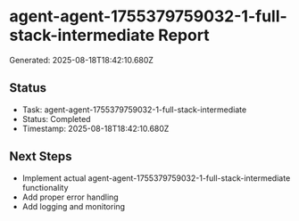 # agent-agent-1755379759032-1-full-stack-intermediate Report

Generated: 2025-08-18T18:42:10.680Z

## Status
- Task: agent-agent-1755379759032-1-full-stack-intermediate
- Status: Completed
- Timestamp: 2025-08-18T18:42:10.680Z

## Next Steps
- Implement actual agent-agent-1755379759032-1-full-stack-intermediate functionality
- Add proper error handling
- Add logging and monitoring
